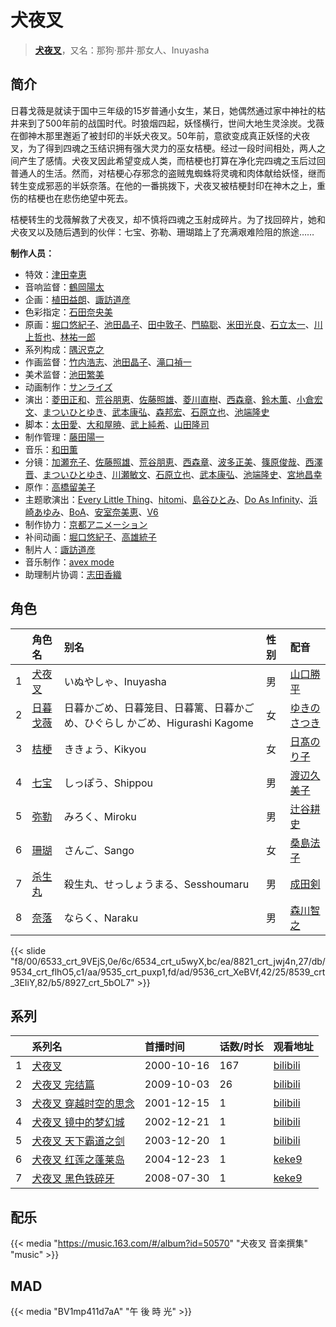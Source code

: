 # 犬夜叉


> <u>**[犬夜叉](https://bgm.tv/subject/2784)**</u>，又名：那狗·那井·那女人、Inuyasha

## 简介

日暮戈薇是就读于国中三年级的15岁普通小女生，某日，她偶然通过家中神社的枯井来到了500年前的战国时代。时狼烟四起，妖怪横行，世间大地生灵涂炭。戈薇在御神木那里邂逅了被封印的半妖犬夜叉。50年前，意欲变成真正妖怪的犬夜叉，为了得到四魂之玉结识拥有强大灵力的巫女桔梗。经过一段时间相处，两人之间产生了感情。犬夜叉因此希望变成人类，而桔梗也打算在净化完四魂之玉后过回普通人的生活。然而，对桔梗心存邪念的盗贼鬼蜘蛛将灵魂和肉体献给妖怪，继而转生变成邪恶的半妖奈落。在他的一番挑拨下，犬夜叉被桔梗封印在神木之上，重伤的桔梗也在悲伤绝望中死去。

桔梗转生的戈薇解救了犬夜叉，却不慎将四魂之玉射成碎片。为了找回碎片，她和犬夜叉以及随后遇到的伙伴：七宝、弥勒、珊瑚踏上了充满艰难险阻的旅途……

**制作人员：**
- 特效：[津田幸恵](https://bgm.tv/person/35081)
- 音响监督：[鶴岡陽太](https://bgm.tv/person/29)
- 企画：[植田益朗](https://bgm.tv/person/2156)、[諏訪道彦](https://bgm.tv/person/686)
- 色彩指定：[石田奈央美](https://bgm.tv/person/2033)
- 原画：[堀口悠紀子](https://bgm.tv/person/3288)、[池田晶子](https://bgm.tv/person/2032)、[田中敦子](https://bgm.tv/person/11679)、[門脇聡](https://bgm.tv/person/3809)、[米田光良](https://bgm.tv/person/12690)、[石立太一](https://bgm.tv/person/11258)、[川上哲也](https://bgm.tv/person/3515)、[林祐一郎](https://bgm.tv/person/14362)
- 系列构成：[隅沢克之](https://bgm.tv/person/81)
- 作画监督：[竹内浩志](https://bgm.tv/person/3279)、[池田晶子](https://bgm.tv/person/2032)、[滝口禎一](https://bgm.tv/person/1549)
- 美术监督：[池田繁美](https://bgm.tv/person/11720)
- 动画制作：[サンライズ](https://bgm.tv/person/189)
- 演出：[菱田正和](https://bgm.tv/person/2609)、[荒谷朋恵](https://bgm.tv/person/1917)、[佐藤照雄](https://bgm.tv/person/21601)、[菱川直樹](https://bgm.tv/person/11954)、[西森章](https://bgm.tv/person/1349)、[鈴木薫](https://bgm.tv/person/13047)、[小倉宏文](https://bgm.tv/person/14401)、[まついひとゆき](https://bgm.tv/person/621)、[武本康弘](https://bgm.tv/person/669)、[森邦宏](https://bgm.tv/person/1742)、[石原立也](https://bgm.tv/person/1913)、[池端隆史](https://bgm.tv/person/1614)
- 脚本：[太田愛](https://bgm.tv/person/18414)、[大和屋暁](https://bgm.tv/person/1184)、[武上純希](https://bgm.tv/person/294)、[山田隆司](https://bgm.tv/person/1011)
- 制作管理：[藤田陽一](https://bgm.tv/person/8162)
- 音乐：[和田薫](https://bgm.tv/person/3)
- 分镜：[加瀬充子](https://bgm.tv/person/1251)、[佐藤照雄](https://bgm.tv/person/21601)、[荒谷朋恵](https://bgm.tv/person/1917)、[西森章](https://bgm.tv/person/1349)、[波多正美](https://bgm.tv/person/1219)、[篠原俊哉](https://bgm.tv/person/2107)、[西澤晋](https://bgm.tv/person/316)、[まついひとゆき](https://bgm.tv/person/621)、[川瀬敏文](https://bgm.tv/person/267)、[石原立也](https://bgm.tv/person/1913)、[武本康弘](https://bgm.tv/person/669)、[池端隆史](https://bgm.tv/person/1614)、[宮地昌幸](https://bgm.tv/person/3577)
- 原作：[高橋留美子](https://bgm.tv/person/464)
- 主题歌演出：[Every Little Thing](https://bgm.tv/person/10025)、[hitomi](https://bgm.tv/person/7348)、[島谷ひとみ](https://bgm.tv/person/11431)、[Do As Infinity](https://bgm.tv/person/16159)、[浜崎あゆみ](https://bgm.tv/person/9512)、[BoA](https://bgm.tv/person/15147)、[安室奈美恵](https://bgm.tv/person/10062)、[V6](https://bgm.tv/person/39692)
- 制作协力：[京都アニメーション](https://bgm.tv/person/2481)
- 补间动画：[堀口悠紀子](https://bgm.tv/person/3288)、[高雄統子](https://bgm.tv/person/5828)
- 制片人：[諏訪道彦](https://bgm.tv/person/686)
- 音乐制作：[avex mode](https://bgm.tv/person/469)
- 助理制片协调：[志田香織](https://bgm.tv/person/64624)

## 角色

|     |   角色名   |   别名  | 性别 |  配音  |
|:--- |:------  |:----      |:---  |:--   |
| 1 | [犬夜叉](https://bgm.tv/character/6533) | いぬやしゃ、Inuyasha | 男 | [山口勝平](https://bgm.tv/person/3900) |
| 2 | [日暮戈薇](https://bgm.tv/character/6534) | 日暮かごめ、日暮笼目、日暮篱、日暮かごめ、ひぐらし かごめ、Higurashi Kagome | 女 | [ゆきのさつき](https://bgm.tv/person/3821) |
| 3 | [桔梗](https://bgm.tv/character/8821) | ききょう、Kikyou | 女 | [日髙のり子](https://bgm.tv/person/4024) |
| 4 | [七宝](https://bgm.tv/character/9534) | しっぽう、Shippou | 男 | [渡辺久美子](https://bgm.tv/person/3819) |
| 5 | [弥勒](https://bgm.tv/character/9535) | みろく、Miroku | 男 | [辻谷耕史](https://bgm.tv/person/1327) |
| 6 | [珊瑚](https://bgm.tv/character/9536) | さんご、Sango | 女 | [桑島法子](https://bgm.tv/person/3867) |
| 7 | [杀生丸](https://bgm.tv/character/8539) | 殺生丸、せっしょうまる、Sesshoumaru | 男 | [成田剣](https://bgm.tv/person/3897) |
| 8 | [奈落](https://bgm.tv/character/8927) | ならく、Naraku | 男 | [森川智之](https://bgm.tv/person/3822) |

{{< slide "f8/00/6533_crt_9VEjS,0e/6c/6534_crt_u5wyX,bc/ea/8821_crt_jwj4n,27/db/9534_crt_flhO5,c1/aa/9535_crt_puxp1,fd/ad/9536_crt_XeBVf,42/25/8539_crt_3EIiY,82/b5/8927_crt_5bOL7" >}}

## 系列

|     | 系列名         | 首播时间       | 话数/时长 | 观看地址                                                       |
| :-- | :---------- | :--------- | :---- | :--------------------------------------------------------- |
| 1   |[犬夜叉](https://bgm.tv/subject/2784)| 2000-10-16 | 167   | [bilibili](https://www.bilibili.com/bangumi/play/ep289986) |
| 2   |[犬夜叉 完结篇](https://bgm.tv/subject/2785)| 2009-10-03 | 26    | [bilibili](https://www.bilibili.com/bangumi/play/ss4687)   |
| 3   |[犬夜叉 穿越时空的思念](https://bgm.tv/subject/18617)| 2001-12-15 | 1     | [bilibili](https://www.bilibili.com/bangumi/play/ss42652)  |
| 4   |[犬夜叉 镜中的梦幻城](https://bgm.tv/subject/19393)| 2002-12-21 | 1     | [bilibili](https://www.bilibili.com/bangumi/play/ss42653)  |
| 5   |[犬夜叉 天下霸道之剑](https://bgm.tv/subject/18616)| 2003-12-20 | 1     | [bilibili](https://www.bilibili.com/video/BV1vB4y1B7Pq)    |
| 6   |[犬夜叉 红莲之蓬莱岛](https://bgm.tv/subject/19392)| 2004-12-23 | 1     | [keke9](https://www.keke9.app/play/179389-4-223382.html)   |
| 7   |[犬夜叉 黑色铁碎牙](https://bgm.tv/subject/18615)| 2008-07-30 | 1     | [keke9](https://www.keke9.app/play/181312-4-506925.html)   |

## 配乐

{{< media "https://music.163.com/#/album?id=50570"
"犬夜叉 音楽撰集"
"music" >}}

## MAD

{{< media  "BV1mp411d7aA"
"午 後 時 光"  >}}


